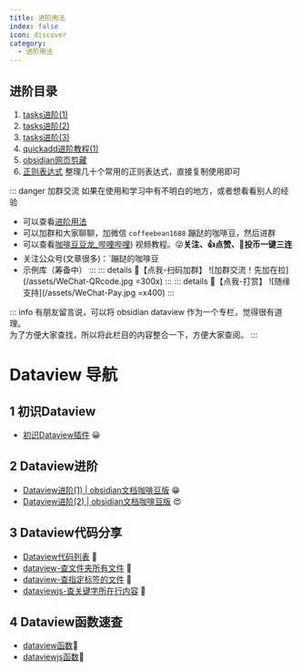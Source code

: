 ```yaml
---
title: 进阶用法
index: false
icon: discover
category:
  - 进阶用法
---
```

## 进阶目录
1. [tasks进阶(1)](/zh/advanced/tasks进阶(1).md)
2. [tasks进阶(2)](/zh/advanced/tasks进阶(2).md)
3. [tasks进阶(3)](/zh/advanced/tasks进阶(3).md)
4. [quickadd进阶教程(1)](/zh/advanced/quickadd-advanced-a.md)
5. [obsidian网页剪藏](/zh/advanced/obsidian网页剪藏.md)
6. [正则表达式](/zh/advanced/regular-expression.md) 整理几十个常用的正则表达式，直接复制使用即可

::: danger 加群交流
如果在使用和学习中有不明白的地方，或者想看看别人的经验
- 可以查看[进阶用法](/zh/advanced)
- 可以加群和大家聊聊，加微信 `coffeebean1688` 蹦跶的咖啡豆，然后进群
- 可以查看[咖啡豆豆龙_哔哩哔哩](https://space.bilibili.com/618777356)) 视频教程。😜**关注、👍点赞、📀投币一键三连**
- 关注公众号(文章很多)：`蹦跶的咖啡豆
- 示例库（筹备中）
:::
::: details 🌱【点我-扫码加群】
![加群交流！先加在拉](/assets/WeChat-QRcode.jpg =300x) 
::: 
::: details 🍻【点我-打赏】
![随缘支持](/assets/WeChat-Pay.jpg =x400)
::: 


::: info
有朋友留言说，可以将 obsidian dataview 作为一个专栏，觉得很有道理。  
为了方便大家查找，所以将此栏目的内容整合一下，方便大家查阅。
:::
# Dataview 导航

## 1 初识Dataview
- [初识Dataview插件](/zh/community-plugins/dataview.md) 😀

## 2 Dataview进阶
- [Dataview进阶(1) | obsidian文档咖啡豆版](/zh/dataview/dataview-advanced-a.md) 😁
- [Dataview进阶(2) | obsidian文档咖啡豆版](/zh/dataview/dataview-advanced-b.md) 😍

## 3 Dataview代码分享
- [Dataview代码列表](/zh/dataview-snippets/) 🍊
- [dataview-查文件夹所有文件](/zh/dataview-snippets/dataview查文件夹所有文件.md) 🍌
- [dataview-查指定标签的文件](/zh/dataview-snippets/dataview查指定标签的文件.md) 🌻
- [dataviewjs-查关键字所在行内容](/zh/dataview-snippets/dataviewjs-查关键字所在行的内容.md) 🌻

## 4 Dataview函数速查
- [dataview函数](/zh/dataview/dataview-function.md)🎉
- [dataviewjs函数](/zh/dataview/dataviewjs-fuction.md)🌻